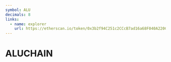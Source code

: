 ```yaml
---
symbol: ALU
decimals: 8
links:
  - name: explorer
    url: https://etherscan.io/token/0x3b2f94C251c2CCcB7ad16a68F040A220CC2bDD72
---
```


# ALUCHAIN

